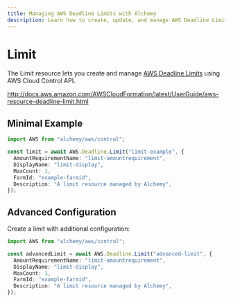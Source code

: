 ```yaml
---
title: Managing AWS Deadline Limits with Alchemy
description: Learn how to create, update, and manage AWS Deadline Limits using Alchemy Cloud Control.
---
```


# Limit

The Limit resource lets you create and manage [AWS Deadline Limits](https://docs.aws.amazon.com/deadline/latest/userguide/) using AWS Cloud Control API.

http://docs.aws.amazon.com/AWSCloudFormation/latest/UserGuide/aws-resource-deadline-limit.html

## Minimal Example

```ts
import AWS from "alchemy/aws/control";

const limit = await AWS.Deadline.Limit("limit-example", {
  AmountRequirementName: "limit-amountrequirement",
  DisplayName: "limit-display",
  MaxCount: 1,
  FarmId: "example-farmid",
  Description: "A limit resource managed by Alchemy",
});
```

## Advanced Configuration

Create a limit with additional configuration:

```ts
import AWS from "alchemy/aws/control";

const advancedLimit = await AWS.Deadline.Limit("advanced-limit", {
  AmountRequirementName: "limit-amountrequirement",
  DisplayName: "limit-display",
  MaxCount: 1,
  FarmId: "example-farmid",
  Description: "A limit resource managed by Alchemy",
});
```

